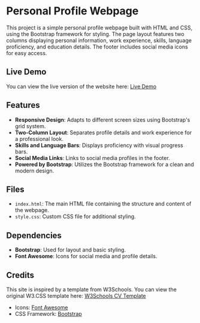 # Personal Profile Webpage

This project is a simple personal profile webpage built with HTML and CSS, using the Bootstrap framework for styling. The page layout features two columns displaying personal information, work experience, skills, language proficiency, and education details. The footer includes social media icons for easy access.

## Live Demo

You can view the live version of the website here: [Live Demo](https://mehmetalbyrak.github.io/Resume-Website-Responsive/)

## Features

- **Responsive Design**: Adapts to different screen sizes using Bootstrap's grid system.
- **Two-Column Layout**: Separates profile details and work experience for a professional look.
- **Skills and Language Bars**: Displays proficiency with visual progress bars.
- **Social Media Links**: Links to social media profiles in the footer.
- **Powered by Bootstrap**: Utilizes the Bootstrap framework for a clean and modern design.

## Files

- `index.html`: The main HTML file containing the structure and content of the webpage.
- `style.css`: Custom CSS file for additional styling.

## Dependencies

- **Bootstrap**: Used for layout and basic styling.
- **Font Awesome**: Icons for social media and profile details.

## Credits

This site is inspired by a template from W3Schools. You can view the original W3.CSS template here: [W3Schools CV Template](https://www.w3schools.com/w3css/tryw3css_templates_cv.htm)

- Icons: [Font Awesome](https://fontawesome.com/)
- CSS Framework: [Bootstrap](https://getbootstrap.com/)

